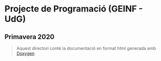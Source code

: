 # Projecte de Programació (GEINF - UdG)

## Primavera 2020

> Aquest directori conté la documentació en format html generada amb [Doxygen](http://www.doxygen.nl/)
